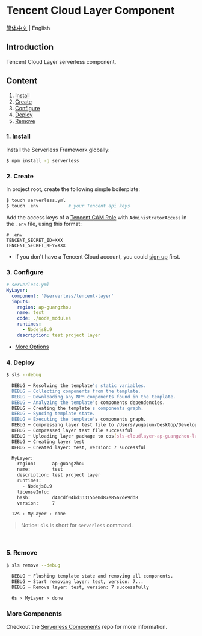 # Tencent Cloud Layer Component

[简体中文](https://github.com/serverless-components/tencent-layer/blob/master/README.md) | English

## Introduction

Tencent Cloud Layer serverless component.

## Content

1. [Install](#1-install)
2. [Create](#2-create)
3. [Configure](#3-configure)
4. [Deploy](#4-deploy)
5. [Remove](#5-Remove)

### 1. Install

Install the Serverless Framework globally:

```bash
$ npm install -g serverless
```

### 2. Create

In project root, create the following simple boilerplate:

```bash
$ touch serverless.yml
$ touch .env           # your Tencent api keys
```

Add the access keys of a [Tencent CAM Role](https://console.cloud.tencent.com/cam/capi) with `AdministratorAccess` in the `.env` file, using this format:

```
# .env
TENCENT_SECRET_ID=XXX
TENCENT_SECRET_KEY=XXX
```

- If you don't have a Tencent Cloud account, you could [sign up](https://intl.cloud.tencent.com/register) first.

### 3. Configure

```yml
# serverless.yml
MyLayer:
  component: '@serverless/tencent-layer'
  inputs:
    region: ap-guangzhou
    name: test
    code: ./node_modules
    runtimes:
      - Nodejs8.9
    description: test project layer
```

- [More Options](https://github.com/serverless-components/tencent-layer/blob/master/docs/configure.md)

### 4. Deploy

```bash
$ sls --debug

  DEBUG ─ Resolving the template's static variables.
  DEBUG ─ Collecting components from the template.
  DEBUG ─ Downloading any NPM components found in the template.
  DEBUG ─ Analyzing the template's components dependencies.
  DEBUG ─ Creating the template's components graph.
  DEBUG ─ Syncing template state.
  DEBUG ─ Executing the template's components graph.
  DEBUG ─ Compressing layer test file to /Users/yugasun/Desktop/Develop/serverless/tencent-layer/example/.serverless/test-layer.zip.
  DEBUG ─ Compressed layer test file successful
  DEBUG ─ Uploading layer package to cos[sls-cloudlayer-ap-guangzhou-layer]. sls-cloudlayer-test-1583823859.zip
  DEBUG ─ Creating layer test
  DEBUG ─ Created layer: test, version: 7 successful

  MyLayer:
    region:      ap-guangzhou
    name:        test
    description: test project layer
    runtimes:
      - Nodejs8.9
    licenseInfo:
    hash:        d41cdf04bd33315be0d87e8562de9dd8
    version:     7

  12s › MyLayer › done
```

> Notice: `sls` is short for `serverless` command.

&nbsp;

### 5. Remove

```bash
$ sls remove --debug

  DEBUG ─ Flushing template state and removing all components.
  DEBUG ─ Start removing layer: test, version: 7...
  DEBUG ─ Remove layer: test, version: 7 successfully

  6s › MyLayer › done
```

### More Components

Checkout the [Serverless Components](https://github.com/serverless/components) repo for more information.
